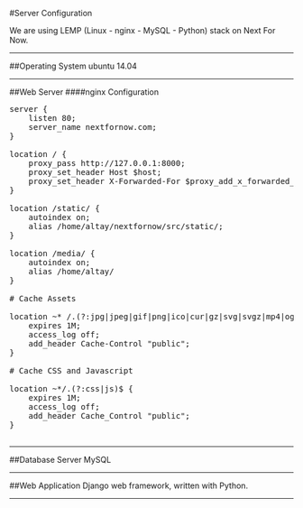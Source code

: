 #Server Configuration

We are using LEMP (Linux - nginx - MySQL - Python) stack on Next For Now.

---

##Operating System
ubuntu 14.04

---

##Web Server
####nginx Configuration

<pre>
server {
	listen 80;
	server_name nextfornow.com;
}

location / {
	proxy_pass http://127.0.0.1:8000;
	proxy_set_header Host $host;
	proxy_set_header X-Forwarded-For $proxy_add_x_forwarded_for;
}

location /static/ {
	autoindex on;
	alias /home/altay/nextfornow/src/static/;
}

location /media/ {
	autoindex on;
	alias /home/altay/
}

# Cache Assets

location ~* /.(?:jpg|jpeg|gif|png|ico|cur|gz|svg|svgz|mp4|ogg|ogv|webm|htc)$ {
	expires 1M;
	access_log off;
	add_header Cache-Control "public";
}

# Cache CSS and Javascript

location ~*/.(?:css|js)$ {
	expires 1M;
	access_log off;
	add_header Cache_Control "public";
}

</pre>

---

##Database Server
MySQL

---

##Web Application
Django web framework, written with Python.

---